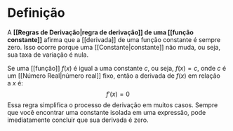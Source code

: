 # Definição
A **[[Regras de Derivação|regra de derivação]] de uma [[função constante]]** afirma que a [[derivada]] de uma função constante é sempre zero. Isso ocorre porque uma [[Constante|constante]] não muda, ou seja, sua taxa de variação é nula.

Se uma [[função]] $f(x)$ é igual a uma constante $c$, ou seja, $f(x)=c$, onde $c$ é um [[Número Real|número real]] fixo, então a derivada de $f(x)$ em relação a $x$ é:
$$ f'(x) = 0 $$
Essa regra simplifica o processo de derivação em muitos casos. Sempre que você encontrar uma constante isolada em uma expressão, pode imediatamente concluir que sua derivada é zero.